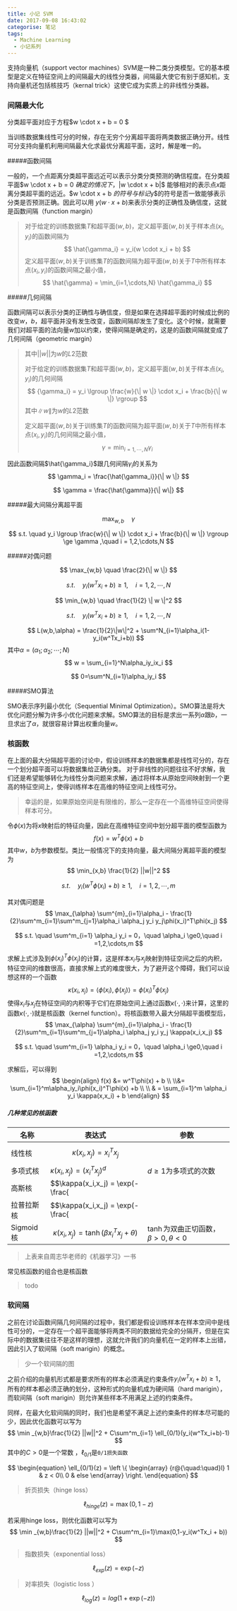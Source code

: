 ```yaml
---
title: 小记 SVM
date: 2017-09-08 16:43:02
categorise: 笔记
tags:
  - Machine Learning
  - 小记系列
---
```


支持向量机（support vector machines）SVM是一种二类分类模型。它的基本模型是定义在特征空间上的间隔最大的线性分类器，间隔最大使它有别于感知机，支持向量机还包括核技巧（kernal trick）这使它成为实质上的非线性分类器。<!--more-->

### 间隔最大化

分类超平面对应于方程$w \cdot x + b = 0 $

当训练数据集线性可分的时候，存在无穷个分离超平面将两类数据正确分开。线性可分支持向量机利用间隔最大化求最优分离超平面，这时，解是唯一的。

#####函数间隔

一般的，一个点距离分类超平面远近可以表示分类分类预测的确信程度。在分类超平面$w \cdot x + b = 0 $确定的情况下，$|w \cdot x + b|$ 能够相对的表示点$x$距离分类超平面的远近。$w \cdot x + b $的符号与标记$y$的符号是否一致能够表示分类是否预测正确。因此可以用 $y(w \cdot x + b)$来表示分类的正确性及确信度，这就是函数间隔（function margin）

> 对于给定的训练数据集$T$和超平面$(w,b)$，定义超平面$(w,b)$关于样本点$(x_i,y_i)$的函数间隔为
> $$
> \hat{\gamma_i} = y_i(w \cdot x_i + b)
> $$
> 定义超平面$(w,b)$关于训练集$T$的函数间隔为超平面$(w,b)$关于$T$中所有样本点$(x_i,y_i)$的函数间隔之最小值，
> $$
> \hat{\gamma} = \min_{i=1,\cdots,N} \hat{\gamma_i}
> $$
>

#####几何间隔

函数间隔可以表示分类的正确性与确信度，但是如果在选择超平面的时候成比例的改变$w$，$b$，超平面并没有发生改变，函数间隔却发生了变化。这个时候，就需要我们对超平面的法向量$w$加以约束，使得间隔是确定的，这是的函数间隔就变成了几何间隔（geometric margin）

>其中$||w||$为$w$的$L2$范数
>
>对于给定的训练数据集$T$和超平面$(w,b)$，定义超平面$(w,b)$关于样本点$(x_i,y_i)$的几何间隔
>$$
>{\gamma_i} = y_i \lgroup \frac{w}{\| w \|} \cdot x_i + \frac{b}{\| w \|} \rgroup
>$$
>其中$\|w\|$为$w$的$L2$范数
>
>定义超平面$(w,b)$关于训练集$T$的函数间隔为超平面$(w,b)$关于$T$中所有样本点$(x_i,y_i)$的几何间隔之最小值，
>$$
>\gamma = \min_{i=1,\cdots,N}\gamma_i
>$$
>

因此函数间隔$\hat{\gamma_i}​$跟几何间隔$\gamma_i​$的关系为
$$
\gamma_i = \frac{\hat{\gamma_i}}{\| w \|}
$$

$$
\gamma = \frac{\hat{\gamma}}{\| w\|}
$$

#####最大间隔分离超平面

$$
\max_{w,b} \quad \gamma
$$

$$
s.t. \quad y_i \lgroup \frac{w}{\| w \|} \cdot x_i + \frac{b}{\| w \|} \rgroup \ge \gamma ,\quad i = 1,2,\cdots,N
$$

#####对偶问题

$$
\max_{w,b} \quad \frac{2}{\| w \|}
$$

$$
s.t. \quad y_i(w^{T}x_i + b) \ge1,\quad i=1,2,\cdots,N
$$


$$
\min_{w,b} \quad \frac{1}{2} \| w \|^2
$$

$$
s.t. \quad y_i(w^{T}x_i + b) \ge1,\quad i=1,2,\cdots,N
$$


$$
L(w,b,\alpha) = \frac{1}{2}\|w\|^2 + \sum^N_{i=1}\alpha_i(1-y_i(w^Tx_i+b))
$$
其中$\alpha=(\alpha_1;\alpha_2;\cdots;N)$
$$
w = \sum_{i=1}^N\alpha_iy_ix_i
$$

$$
0=\sum^N_{i=1}\alpha_iy_i
$$

#####SMO算法

SMO表示序列最小优化（Sequential Minimal Optimization）。SMO算法是将大优化问题分解为许多小优化问题来求解。SMO算法的目标是求出一系列$\alpha$跟$b$，一旦求出了$\alpha$，就很容易计算出权重向量$w$。

### 核函数

在上面的最大分隔超平面的讨论中，假设训练样本的数据集都是线性可分的，存在一个划分超平面可以将数据集给正确分类。 对于非线性的问题往往不好求解，我们还是希望能够转化为线性分类问题来求解，通过将样本从原始空间映射到一个更高的特征空间上，使得训练样本在高维的特征空间上线性可分。

> 幸运的是，如果原始空间是有限维的，那么一定存在一个高维特征空间使得样本可分。

令$\phi(x)$为将$x$映射后的特征向量，因此在高维特征空间中划分超平面的模型函数为
$$
f(x) = w^T\phi(x) + b
$$
其中$w$，$b$为参数模型。类比一般情况下的支持向量，最大间隔分离超平面的模型为
$$
\min_{x,b} \frac{1}{2} ||w||^2
$$

$$
s.t. \quad y_i(w^T\phi(x_i) + b) \ge 1,\quad i=1,2,\cdots,m
$$

其对偶问题是
$$
\max_{\alpha} \sum^{m}_{i=1}\alpha_i - \frac{1}{2}\sum^m_{i=1}\sum^m_{j=1}\alpha_i \alpha_j y_i y_j\phi(x_i)^T\phi(x_j)
$$

$$
s.t. \quad \sum^m_{i=1} \alpha_i y_i = 0，\quad \alpha_i \ge0,\quad i =1,2,\cdots,m
$$

求解上式涉及到$\phi(x_i)^T\phi(x_j)$的计算，这是样本$x_i$与$x_j$映射到特征空间之后的内积，特征空间的维数很高，直接求解上式的难度很大，为了避开这个障碍，我们可以设想这样的一个函数
$$
\kappa(x_i,x_j) = \langle\phi(x_i),\phi(x_j)\rangle = \phi(x_i)^T\phi(x_j)
$$
使得$x_i$与$x_j$在特征空间的内积等于它们在原始空间上通过函数$\kappa(\cdot,\cdot)$来计算，这里的函数$\kappa(\cdot,\cdot)$就是核函数（kernel function）。将核函数带入最大分隔超平面模型后，
$$
\max_{\alpha} \sum^{m}_{i=1}\alpha_i - \frac{1}{2}\sum^m_{i=1}\sum^m_{j=1}\alpha_i \alpha_j y_i y_j \kappa(x_i,x_j)
$$

$$
s.t. \quad \sum^m_{i=1} \alpha_i y_i = 0，\quad \alpha_i \ge0,\quad i =1,2,\cdots,m
$$

求解后，可以得到 
$$
\begin{align}
f(x) &= w^T\phi(x) + b \\
\\&= \sum_{i=1}^m\alpha_iy_i\phi(x_i)^T\phi(x) +b \\
\\ & = \sum_{i=1}^m \alpha_i y_i \kappa(x,x_i) + b
\end{align}
$$

##### 几种常见的核函数

| 名称       | 表达式                                      | 参数                                   |
| -------- | ---------------------------------------- | ------------------------------------ |
| 线性核      | $$\kappa(x_i,x_j)= x^T_ix_j$$            |                                      |
| 多项式核     | $\kappa(x_i,x_j) = (x^T_ix_j)^d$         | $d\ge1$为多项式的次数                       |
| 高斯核      | $$\kappa(x_i,x_j) = \exp(-\frac{||x_i-x_j||^2}{2 \sigma^2})$$ | $\sigma>0$为高斯核的带宽                    |
| 拉普拉斯核    | $$\kappa(x_i,x_j) = \exp(-\frac{||x_i-x_j||}{ \sigma})$$ | $\sigma>0$                           |
| Sigmoid核 | $$\kappa(x_i,x_j) = \tanh(\beta x_i^Tx_j+\theta)$$ | $\tanh$为双曲正切函数，$\beta >0 ,\theta <0$ |

> 上表来自周志华老师的《机器学习》一书

常见核函数的组合也是核函数

> todo

### 软间隔

之前在讨论函数间隔几何间隔的过程中，我们都是假设训练样本在样本空间中是线性可分的，一定存在一个超平面能够将两类不同的数据给完全的分隔开，但是在实际中的数据集往往不是这样的理想，这就允许我们的向量机在一定的样本上出错，因此引入了软间隔（soft marigin）的概念。

> 少一个软间隔的图

之前介绍的向量机形式都是要求所有的样本必须满足约束条件$y_i(w^Tx_i+b) \ge 1$，所有的样本都必须正确的划分，这种形式的向量机成为硬间隔（hard marigin），而软间隔（soft marigin）则允许某些样本不用满足上述的约束条件。

同样，在最大化软间隔的同时，我们也是希望不满足上述约束条件的样本尽可能的少，因此优化函数可以写为
$$
\min _{w,b}\frac{1}{2} ||w||^2 + C\sum^m_{i=1} \ell_{0/1}(y_i(w^Tx_i+b)-1)
$$
其中的$C > 0$是一个常数 ，$\ell_{0/1}$是`0/1损失函数`


$$
\begin{equation}
\ell_{0/1}(z) =  
\left \{
\begin{array}
 {r@{\quad:\quad}l} 
 1 & z < 0\\ 
 0  & else  
\end{array}
\right.
\end{equation}
$$

> 折页损失（hinge loss）

$$
\ell_{hinge}(z) = \max(0,1-z)
$$

若采用hinge loss，则优化函数可以写为
$$
\min _{w,b}\frac{1}{2} ||w||^2 + C\sum^m_{i=1}\max(0,1-y_i(w^Tx_i + b))
$$

> 指数损失（exponential loss）

$$
\ell_{exp}(z) = \exp(-z)
$$

> 对率损失（logistic loss ）

$$
\ell_{log}(z) = log(1+\exp(-z))
$$
